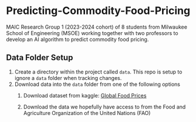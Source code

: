 # Predicting-Commodity-Food-Pricing
MAIC Research Group 1 (2023-2024 cohort) of 8 students from Milwaukee School of Engineering (MSOE) working together with two professors to develop an AI algorithm to predict commodity food pricing.

## Data Folder Setup
1. Create a directory within the project called `data`. This repo is setup to ignore a `data` folder when tracking changes.<bR>
2. Download data into the `data` folder from one of the following options<br>
    1. Download dataset from kaggle: [Global Food Prices](https://www.kaggle.com/datasets/jboysen/global-food-prices)

    2. Download the data we hopefully have access to from the Food and Agriculture Organization of the United Nations (FAO)

